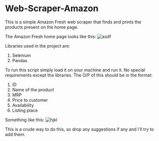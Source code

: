 # Web-Scraper-Amazon
This is a simple Amazon Fresh web scraper that finds and prints the products present on the home page.

The Amazon Fresh home page looks like this:
![asdf](https://user-images.githubusercontent.com/46697997/121805811-6bac8480-cc6a-11eb-8e59-a8ea774a2040.png)

Libraries used in the project are:
1. Selenium
2. Pandas

To run this script simply load it on your machine and run it. No special requirements except the libraries.
The O/P of this should be in the format:
1. ID
2. Name of the product
3. MRP
4. Price to customer
5. Availability
6. Listing place

Something like this:
![hjkl](https://user-images.githubusercontent.com/46697997/121806171-69e3c080-cc6c-11eb-8962-54f73481457a.png)

This is a crude way to do this, so drop any suggestions if any and i'll try to add them.
